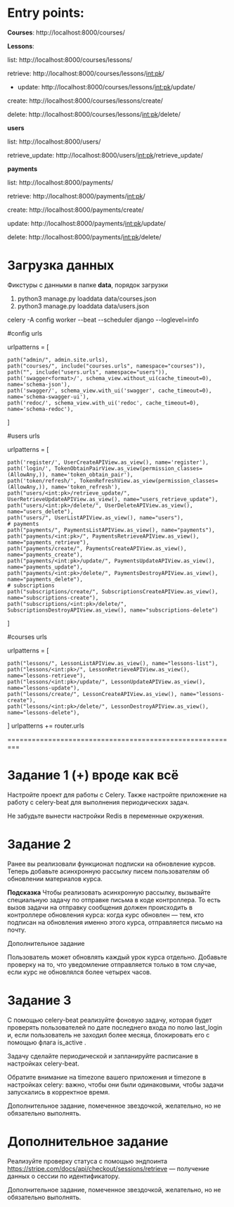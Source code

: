 # Entry points:

**Courses**:
http://localhost:8000/courses/

**Lessons**:

list: http://localhost:8000/courses/lessons/

retrieve: http://localhost:8000/courses/lessons/<int:pk>/

* update: http://localhost:8000/courses/lessons/<int:pk>/update/

create: http://localhost:8000/courses/lessons/create/

delete: http://localhost:8000/courses/lessons/<int:pk>/delete/

**users**

list: http://localhost:8000/users/

retrieve_update: http://localhost:8000/users/<int:pk>/retrieve_update/

**payments**

list: http://localhost:8000/payments/

retrieve: http://localhost:8000/payments/<int:pk>/

create: http://localhost:8000/payments/create/

update: http://localhost:8000/payments/<int:pk>/update/

delete: http://localhost:8000/payments/<int:pk>/delete/

# Загрузка данных

Фикстуры с данными в папке **data**, порядок загрузки

1) python3 manage.py loaddata data/courses.json
2) python3 manage.py loaddata data/users.json

celery -A config worker --beat --scheduler django --loglevel=info

#config urls

urlpatterns = [

    path("admin/", admin.site.urls),
    path("courses/", include("courses.urls", namespace="courses")),
    path("", include("users.urls", namespace="users")),
    path('swagger<format>/', schema_view.without_ui(cache_timeout=0), name='schema-json'),
    path('swagger/', schema_view.with_ui('swagger', cache_timeout=0), name='schema-swagger-ui'),
    path('redoc/', schema_view.with_ui('redoc', cache_timeout=0), name='schema-redoc'),

]

#users urls

urlpatterns = [

    path('register/', UserCreateAPIView.as_view(), name='register'),
    path('login/', TokenObtainPairView.as_view(permission_classes=(AllowAny,)), name='token_obtain_pair'),
    path('token/refresh/', TokenRefreshView.as_view(permission_classes=(AllowAny,)), name='token_refresh'),
    path("users/<int:pk>/retrieve_update/", UserRetrieveUpdateAPIView.as_view(), name="users_retrieve_update"),
    path("users/<int:pk>/delete/", UserDeleteAPIView.as_view(), name="users_delete"),
    path("users/", UserListAPIView.as_view(), name="users"),
    # payments
    path("payments/", PaymentsListAPIView.as_view(), name="payments"),
    path("payments/<int:pk>/", PaymentsRetrieveAPIView.as_view(), name="payments_retrieve"),
    path("payments/create/", PaymentsCreateAPIView.as_view(), name="payments_create"),
    path("payments/<int:pk>/update/", PaymentsUpdateAPIView.as_view(), name="payments_update"),
    path("payments/<int:pk>/delete/", PaymentsDestroyAPIView.as_view(), name="payments_delete"),
    # subscriptions
    path("subscriptions/create/", SubscriptionsCreateAPIView.as_view(), name="subscriptions-create"),
    path("subscriptions/<int:pk>/delete/", SubscriptionsDestroyAPIView.as_view(), name="subscriptions-delete")

]

#courses urls

urlpatterns = [

    path("lessons/", LessonListAPIView.as_view(), name="lessons-list"),
    path("lessons/<int:pk>/", LessonRetrieveAPIView.as_view(), name="lessons-retrieve"),
    path("lessons/<int:pk>/update/", LessonUpdateAPIView.as_view(), name="lessons-update"),
    path("lessons/create/", LessonCreateAPIView.as_view(), name="lessons-create"),
    path("lessons/<int:pk>/delete/", LessonDestroyAPIView.as_view(), name="lessons-delete"),

]
urlpatterns += router.urls

=========================================================

# Задание 1 (+) вроде как всё
Настройте проект для работы с Celery. Также настройте приложение на работу с celery-beat для выполнения периодических задач.

Не забудьте вынести настройки Redis в переменные окружения.

# Задание 2
Ранее вы реализовали функционал подписки на обновление курсов. Теперь добавьте асинхронную рассылку писем пользователям об обновлении материалов курса.

**Подсказка**
Чтобы реализовать асинхронную рассылку, вызывайте специальную задачу по отправке письма в коде контроллера. То есть вызов задачи на отправку сообщения должен происходить в контроллере обновления курса: когда курс обновлен — тем, кто подписан на обновления именно этого курса, отправляется письмо на почту.

Дополнительное задание

Пользователь может обновлять каждый урок курса отдельно. Добавьте проверку на то, что уведомление отправляется только в том случае, если курс не обновлялся более четырех часов.

# Задание 3
С помощью celery-beat реализуйте фоновую задачу, которая будет проверять пользователей по дате последнего входа по полю 
last_login
 и, если пользователь не заходил более месяца, блокировать его с помощью флага 
is_active
.

Задачу сделайте периодической и запланируйте расписание в настройках celery-beat.

Обратите внимание на timezone вашего приложения и timezone в настройках celery: важно, чтобы они были одинаковыми, чтобы задачи запускались в корректное время.

Дополнительное задание, помеченное звездочкой, желательно, но не обязательно выполнять.

# Дополнительное задание
Реализуйте проверку статуса с помощью эндпоинта https://stripe.com/docs/api/checkout/sessions/retrieve — получение данных о сессии по идентификатору.

Дополнительное задание, помеченное звездочкой, желательно, но не обязательно выполнять.